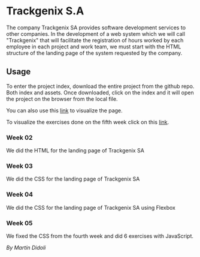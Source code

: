 # Trackgenix S.A
The company Trackgenix SA provides software development services to other companies.
In the development of a web system which we will call "Trackgenix" that will facilitate the
registration of hours worked by each employee in each project and work team, we must start with the
HTML structure of the landing page of the system requested by the company.
## Usage
To enter the project index, download the entire project from the github repo. Both index and assets. Once downloaded, click on the index and it will open the project on the browser from the local file.

You can also use this [link](https://martindidoli.github.io/BaSP-M2022-Etapa-1/semana-04/index.html) to visualize the page.

To visualize the exercises done on the fifth week click on this [link](https://martindidoli.github.io/BaSP-M2022-Etapa-1/semana-05/index.html).
### Week 02
We did the HTML for the landing page of Trackgenix SA
### Week 03
We did the CSS for the landing page of Trackgenix SA
### Week 04
We did the CSS for the landing page of Trackgenix SA using Flexbox
### Week 05
We fixed the CSS from the fourth week and did 6 exercises with JavaScript.

_By Martín Didoli_